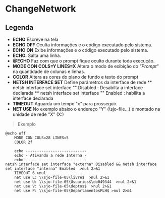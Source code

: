 # ChangeNetwork

## Legenda 
* **ECHO** Escreve na tela
* **ECHO OFF** Oculta informações e o código executado pelo sistema.
* **ECHO ON** Exibe informações e o código executado pelo sistema.
* **ECHO.** Salta uma linha.
* **@ECHO** Faz com que o prompt fique oculto durante toda execução.
* **MODE CON COLS=Y LINES=X** Altera o modo de exibição do _"Prompt"_ na quantidade de colunas e linhas.
* **COLOR** Altera as cores do plano de fundo e texto do prompt
* **NETSH INTERFACE SET** Define parâmetros da interface de rede
**  netsh interface set interface "<nome da interface>" Disabled : Desabilta a interface declarada
**  netsh interface set interface "<nome da interface>" Enabled  : habilita a interface declarada
* **TIMEOUT** Aguarda um tempo "x" para prosseguir.
* **NET USE** No exemplo abaixo o endereço "Y" (\\sjo-file...) é montado na unidade de rede "X" (X:)
	
> Exemplo
```
@echo off 
	MODE CON COLS=28 LINES=5
	COLOR 2f

	echo ---------------------------
	echo - Ativando a rede Interna -
	echo ---------------------------
netsh interface set interface "externa" Disabled && netsh interface set interface "interna" Enabled  >nul 2>&1
	TIMEOUT 6 >nul
	net use L: \\sjo-file-05\livre$  >nul 2>&1
	net use U: \\sjo-file-05\Usuarios$\do049344  >nul 2>&1
	net use V: \\sjo-file-05\deptos$  >nul 2>&1
	net use P: \\sjo-file-05\DepartamentosPLH$ >nul 2>&1
```
